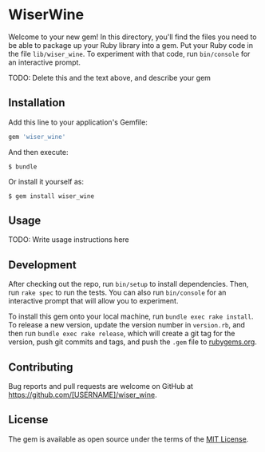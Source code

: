 # WiserWine

Welcome to your new gem! In this directory, you'll find the files you need to be able to package up your Ruby library into a gem. Put your Ruby code in the file `lib/wiser_wine`. To experiment with that code, run `bin/console` for an interactive prompt.

TODO: Delete this and the text above, and describe your gem

## Installation

Add this line to your application's Gemfile:

```ruby
gem 'wiser_wine'
```

And then execute:

    $ bundle

Or install it yourself as:

    $ gem install wiser_wine

## Usage

TODO: Write usage instructions here

## Development

After checking out the repo, run `bin/setup` to install dependencies. Then, run `rake spec` to run the tests. You can also run `bin/console` for an interactive prompt that will allow you to experiment.

To install this gem onto your local machine, run `bundle exec rake install`. To release a new version, update the version number in `version.rb`, and then run `bundle exec rake release`, which will create a git tag for the version, push git commits and tags, and push the `.gem` file to [rubygems.org](https://rubygems.org).

## Contributing

Bug reports and pull requests are welcome on GitHub at https://github.com/[USERNAME]/wiser_wine.

## License

The gem is available as open source under the terms of the [MIT License](http://opensource.org/licenses/MIT).
